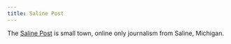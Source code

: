 ```yaml
---
title: Saline Post
---
```

The [Saline Post] is small town, online only journalism from Saline, Michigan.

[Saline Post]:http://thesalinepost.com/
